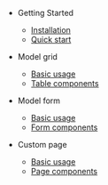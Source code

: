 * Getting Started

  * [Installation](install.md)
  * [Quick start](quick-start.md)

* Model grid

  * [Basic usage](table-usage.md)
  * [Table components](table-components.md)  

* Model form

  * [Basic usage](form-usage.md)
  * [Form components](form-components.md)  

* Custom page
  
  * [Basic usage](page-usage.md)
  * [Page components](page-components.md)  
  